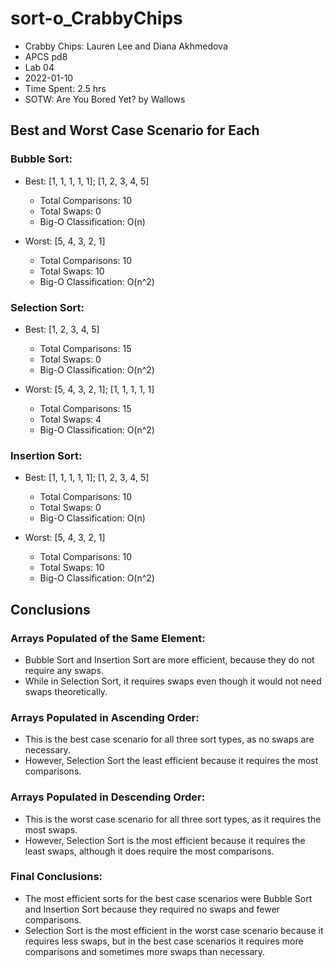 # sort-o_CrabbyChips

* Crabby Chips: Lauren Lee and Diana Akhmedova
* APCS pd8
* Lab 04
* 2022-01-10
* Time Spent: 2.5 hrs
* SOTW: Are You Bored Yet? by Wallows

## Best and Worst Case Scenario for Each
### Bubble Sort:
* Best: [1, 1, 1, 1, 1]; [1, 2, 3, 4, 5]
  * Total Comparisons: 10
  * Total Swaps: 0
  * Big-O Classification: O(n)

* Worst: [5, 4, 3, 2, 1]
  * Total Comparisons: 10
  * Total Swaps: 10
  * Big-O Classification: O(n^2)
### Selection Sort:
* Best: [1, 2, 3, 4, 5]
  * Total Comparisons: 15
  * Total Swaps: 0
  * Big-O Classification: O(n^2)

* Worst: [5, 4, 3, 2, 1]; [1, 1, 1, 1, 1]
  * Total Comparisons: 15
  * Total Swaps: 4
  * Big-O Classification: O(n^2)
### Insertion Sort:
* Best: [1, 1, 1, 1, 1]; [1, 2, 3, 4, 5]
  * Total Comparisons: 10
  * Total Swaps: 0
  * Big-O Classification: O(n)

* Worst: [5, 4, 3, 2, 1]
  * Total Comparisons: 10
  * Total Swaps: 10
  * Big-O Classification: O(n^2)

## Conclusions
### Arrays Populated of the Same Element:
* Bubble Sort and Insertion Sort are more efficient, because they do not require any swaps.
* While in Selection Sort, it requires swaps even though it would not need swaps theoretically.
### Arrays Populated in Ascending Order:
* This is the best case scenario for all three sort types, as no swaps are necessary.
* However, Selection Sort the least efficient because it requires the most comparisons.
### Arrays Populated in Descending Order:
* This is the worst case scenario for all three sort types, as it requires the most swaps.
* However, Selection Sort is the most efficient because it requires the least swaps, although it does require the most comparisons.
### Final Conclusions:
* The most efficient sorts for the best case scenarios were Bubble Sort and Insertion Sort because they required no swaps and fewer comparisons.
* Selection Sort is the most efficient in the worst case scenario because it requires less swaps, but in the best case scenarios it requires more comparisons and sometimes more swaps than necessary.
